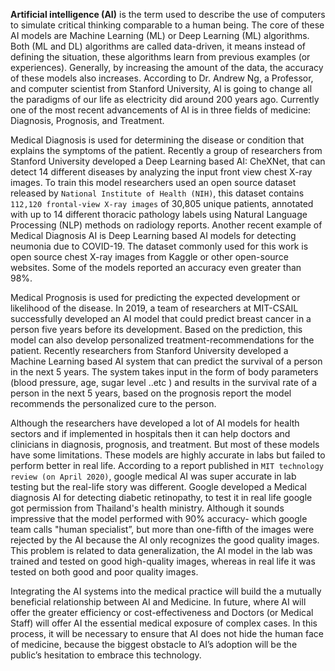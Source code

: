 **Artificial intelligence (AI)** is the term used to describe the use of computers to simulate critical thinking comparable to a human being. The core of these AI models are Machine Learning (ML) or Deep Learning (ML) algorithms. Both (ML and DL) algorithms are called data-driven, it means instead of defining the situation, these algorithms learn from previous examples (or experiences). Generally, by increasing the amount of the data, the accuracy of these models also increases. According to Dr. Andrew Ng, a Professor, and computer scientist from Stanford University, AI is going to change all the paradigms of our life as electricity did around 200 years ago. Currently one of the most recent advancements of AI is in three fields of medicine: Diagnosis, Prognosis, and Treatment.   

Medical Diagnosis is used for determining the disease or condition that explains the symptoms of the patient. Recently a group of researchers from Stanford University developed a Deep Learning based AI: CheXNet, that can detect 14 different diseases by analyzing the input front view chest X-ray images. To train this model researchers used an open source dataset released by ```National Institute of Health (NIH)```, this dataset contains ```112,120 frontal-view X-ray images``` of 30,805 unique patients, annotated with up to 14 different thoracic pathology labels using Natural Language Processing (NLP) methods on radiology reports. Another recent example of Medical Diagnosis AI is Deep Learning based AI models for detecting  neumonia due to COVID-19. The dataset commonly used for this work is open source chest X-ray images from Kaggle or other open-source websites. Some of the models reported an accuracy even greater than 98%. 

Medical Prognosis is used for predicting the expected development or likelihood of the disease. In 2019, a team of researchers at MIT-CSAIL successfully developed an AI model that could predict breast cancer in a person five years before its development. Based on the prediction, this model can also develop personalized treatment-recommendations for the patient. Recently researchers from Stanford University developed a Machine Learning based AI system that can predict the survival of a person in the next 5 years. The system takes input in the form of body parameters (blood pressure, age, sugar level ..etc ) and results in the survival rate of a person in the next 5 years, based on the prognosis report the model recommends the personalized cure to the person.  

Although the researchers have developed a lot of AI models for health sectors and if implemented in hospitals then it can help doctors and clinicians in diagnosis, prognosis, and treatment.  But most of these models have some limitations. These models are highly accurate in labs but failed to perform better in real life. According to a report published in ```MIT technology review (on April 2020)```, google medical AI was super accurate in lab testing but the real-life story was different. Google developed a Medical diagnosis AI for detecting diabetic retinopathy, to test it in real life google got permission from Thailand's health ministry. Although it sounds impressive that the model performed with 90% accuracy- which google team calls "human specialist”, but more than one-fifth of the images were rejected by the AI because the AI only recognizes the good quality images. This problem is related to data generalization, the AI model in the lab was trained and tested on good high-quality images, whereas in real life it was tested on both good and poor quality images.

Integrating the AI systems into the medical practice will build the a mutually beneficial relationship between AI and Medicine. In future, where AI will offer the greater efficiency or cost-effectiveness and Doctors (or Medical Staff) will offer AI the essential medical exposure of complex cases. In this process, it will be necessary to ensure that AI does not hide the human face of medicine, because the biggest obstacle to AI’s adoption will be the public’s hesitation to embrace this technology.  
 
 
